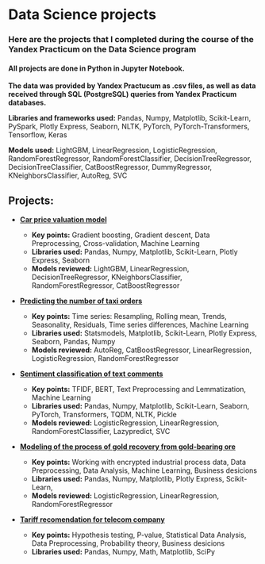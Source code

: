 # Data Science projects

### Here are the projects that I completed during the course of the Yandex Practicum on the Data Science program

#### **All projects are done in Python in Jupyter Notebook.**

**The data was provided by Yandex Practucum as .csv files, as well as data received through SQL (PostgreSQL) queries from Yandex Practicum databases.**

**Libraries and frameworks used:** Pandas, Numpy, Matplotlib, Scikit-Learn, PySpark, Plotly Express, Seaborn, NLTK, PyTorch, PyTorch-Transformers, Tensorflow, Keras

**Models used:** LightGBM,  LinearRegression, LogisticRegression, RandomForestRegressor, RandomForestClassifier, DecisionTreeRegressor, DecisionTreeClassifier, CatBoostRegressor, DummyRegressor, KNeighborsClassifier, AutoReg, SVC

## Projects:
- [**Car price valuation model**](https://github.com/Andrey-Kosov/Projects/tree/main/car_price_valuation_model)
  - **Key points:** Gradient boosting, Gradient descent, Data Preprocessing, Cross-validation, Machine Learning
  - **Libraries used:** Pandas, Numpy, Matplotlib, Scikit-Learn, Plotly Express, Seaborn
  - **Models reviewed:** LightGBM, LinearRegression, DecisionTreeRegressor, KNeighborsClassifier, RandomForestRegressor, CatBoostRegressor
  
- [**Predicting the number of taxi orders**](https://github.com/Andrey-Kosov/Projects/tree/main/time_series_taxi_orders)
  - **Key points:** Time series: Resampling, Rolling mean, Trends, Seasonality, Residuals, Time series differences, Machine Learning
  - **Libraries used:** Statsmodels, Matplotlib, Scikit-Learn, Plotly Express, Seaborn, Pandas, Numpy
  - **Models reviewed:** AutoReg, CatBoostRegressor, LinearRegression, LogisticRegression, RandomForestRegressor 
  
- [**Sentiment classification of text comments**](https://github.com/Andrey-Kosov/Projects/tree/main/text_comments_classification)
  - **Key points:** TFIDF, BERT, Text Preprocessing and Lemmatization, Machine Learning
  - **Libraries used:** Pandas, Numpy, Matplotlib, Scikit-Learn, Seaborn, PyTorch, Transformers, TQDM, NLTK, Pickle
  - **Models reviewed:** LogisticRegression, LinearRegression, RandomForestClassifier, Lazypredict, SVC
  
- [**Modeling of the process of gold recovery from gold-bearing ore**](https://github.com/Andrey-Kosov/Projects/tree/main/gold_recovery_model)
  - **Key points:** Working with encrypted industrial process data, Data Preprocessing, Data Analysis, Machine Learning, Business desicions
  - **Libraries used:** Pandas, Numpy, Matplotlib, Plotly Express, Scikit-Learn,
  - **Models reviewed:** LogisticRegression, LinearRegression, RandomForestRegressor
  
- [**Tariff recomendation for telecom company**](https://github.com/Andrey-Kosov/Projects/tree/main/hypothesis_testing_tariff_selection)
  - **Key points:** Hypothesis testing, P-value, Statistical Data Analysis, Data Preprocessing, Probability theory, Business desicions
  - **Libraries used:** Pandas, Numpy, Math, Matplotlib, SciPy 



